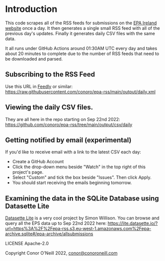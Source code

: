 # Introduction
This code scrapes all of the RSS feeds for submissions on the [EPA Ireland website](https://www.epa.ie/) once a day. It then generates a single small RSS feed with all of the previous day's updates. Finally it generates daily CSV files with the same data.

It all runs under GitHub Actions around 01:30AM UTC every day and takes about 20 minutes to complete due to the number of RSS feeds that need to be downloaded and parsed.

## Subscribing to the RSS Feed
Use this URL in [Feedly](https://feedly.com) or similar: https://raw.githubusercontent.com/conoro/epa-rss/main/output/daily.xml

## Viewing the daily CSV files.
They are all here in the repo starting on Sep 22nd 2022: https://github.com/conoro/epa-rss/tree/main/output/csv/daily

## Getting notified by email (experimental)
If you'd like to receive email with a link to the latest CSV each day:

* Create a GitHub Account
* Click the drop-down menu beside "Watch" in the top right of this project's page. 
* Select "Custom" and tick the box beside "Issues". Then click Apply. 
* You should start receiving the emails beginning tomorrow.
  
## Examining the data in the SQLite Database using Datasette Lite
[Datasette Lite](https://github.com/simonw/datasette-lite) is a very cool project by Simon Willison. You can browse and query all the EPS data up to Sep 22nd 2022 here: https://lite.datasette.io/?url=https%3A%2F%2Fepa-rss.s3.eu-west-1.amazonaws.com%2Fepa-archive.sqlite#/epa-archive/allsubmissions


LICENSE Apache-2.0

Copyright Conor O'Neill 2022, conor@conoroneill.com

